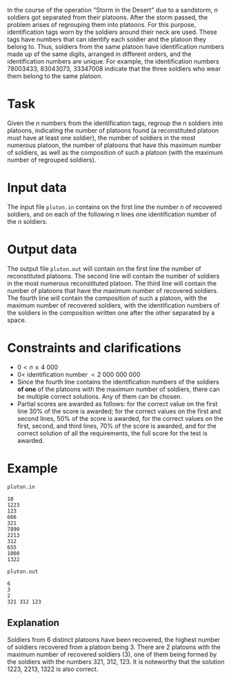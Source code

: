 In the course of the operation "Storm in the Desert" due to a sandstorm, $n$ soldiers got separated from their platoons. After the storm passed, the problem arises of regrouping them into platoons. For this purpose, identification tags worn by the soldiers around their neck are used. These tags have numbers that can identify each soldier and the platoon they belong to. Thus, soldiers from the same platoon have identification numbers made up of the same digits, arranged in different orders, and the identification numbers are unique. For example, the identification numbers $78003433$, $83043073$, $33347008$ indicate that the three soldiers who wear them belong to the same platoon.

# Task
Given the $n$ numbers from the identification tags, regroup the $n$ soldiers into platoons, indicating the number of platoons found (a reconstituted platoon must have at least one soldier), the number of soldiers in the most numerous platoon, the number of platoons that have this maximum number of soldiers, as well as the composition of such a platoon (with the maximum number of regrouped soldiers).

# Input data
The input file `pluton.in` contains on the first line the number $n$ of recovered soldiers, and on each of the following $n$ lines one identification number of the $n$ soldiers.

# Output data
The output file `pluton.out` will contain on the first line the number of reconstituted platoons.
The second line will contain the number of soldiers in the most numerous reconstituted platoon.
The third line will contain the number of platoons that have the maximum number of recovered soldiers.
The fourth line will contain the composition of such a platoon, with the maximum number of recovered soldiers, with the identification numbers of the soldiers in the composition written one after the other separated by a space.

# Constraints and clarifications
- $0 < n \leq 4\ 000$
- $0 <$ identification number $< 2\ 000\ 000\ 000$
- Since the fourth line contains the identification numbers of the soldiers **of one** of the platoons with the maximum number of soldiers, there can be multiple correct solutions. Any of them can be chosen.
- Partial scores are awarded as follows: for the correct value on the first line $30\%$ of the score is awarded; for the correct values on the first and second lines, $50\%$ of the score is awarded, for the correct values on the first, second, and third lines, $70\%$ of the score is awarded, and for the correct solution of all the requirements, the full score for the test is awarded.

# Example
`pluton.in`
```
10
1223
123
666
321
7890
2213
312
655
1000
1322
```
`pluton.out`
```
6
3
2
321 312 123
```
## Explanation
Soldiers from $6$ distinct platoons have been recovered, the highest number of soldiers recovered from a platoon being $3$. There are $2$ platoons with the maximum number of recovered soldiers ($3$), one of them being formed by the soldiers with the numbers $321$, $312$, $123$. It is noteworthy that the solution $1223$, $2213$, $1322$ is also correct.